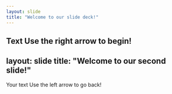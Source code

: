 ```yaml
---
layout: slide
title: "Welcome to our slide deck!"
---
```

Text
Use the right arrow to begin!
---
layout: slide
title: "Welcome to our second slide!"
---
Your text
Use the left arrow to go back!
